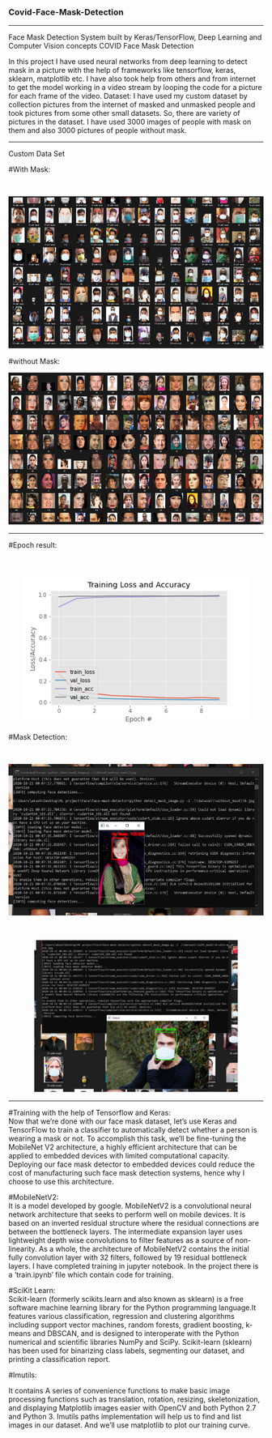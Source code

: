### Covid-Face-Mask-Detection
___
Face Mask Detection System built by Keras/TensorFlow, Deep Learning and Computer Vision concepts
COVID Face Mask Detection

In this project I have used neural networks from deep learning to detect mask in a picture with the help of frameworks like tensorflow, keras, sklearn, matplotlib etc.
I have also took help from others and from internet to get the model working in a video stream by looping the code for a picture for each frame of the video.
Dataset:
I have used my custom dataset by collection pictures from the 
internet of masked and unmasked people and took pictures from 
some other small datasets. So, there are variety of pictures in the 
dataset.
I have used 3000 images of people with mask on them and also
3000 pictures of people without mask.

___
Custom Data Set

#With Mask:

<div>
&nbsp;&nbsp;&nbsp;&nbsp;&nbsp;&nbsp;&nbsp;
<p align = "center">
<img src="mask image.png" height="300" />
</p>
</div>


#without Mask:

<p align="center">
<img height="300" src="unmask_image.png" />
</p>
</div>


___

#Epoch result: <br/>

<div>
&nbsp;&nbsp;&nbsp;&nbsp;&nbsp;&nbsp;&nbsp;
<p align = "center">
<img src="epoch_result.png " height="300" />
</p>
</div>


#Mask Detection: <br/>

<div>
&nbsp;&nbsp;&nbsp;&nbsp;&nbsp;&nbsp;&nbsp;
<p align = "center">
<img src="nomask_detection.png" height="300" />
</p>
</div>

<div>
&nbsp;&nbsp;&nbsp;&nbsp;&nbsp;&nbsp;&nbsp;
<p align = "center">
<img src="mask_detection.png" height="300" />
</p>
</div>



















___
#Training with the help of Tensorflow and Keras: <br />
Now that we’re done with our face mask dataset, let’s use Keras 
and TensorFlow to train a classifier to automatically detect 
whether a person is wearing a mask or not.
To accomplish this task, we’ll be fine-tuning the MobileNet V2
architecture, a highly efficient architecture that can be applied to 
embedded devices with limited computational capacity.
Deploying our face mask detector to embedded devices could 
reduce the cost of manufacturing such face mask detection 
systems, hence why I choose to use this architecture.

#MobileNetV2: <br />
It is a model developed by google.
MobileNetV2 is a convolutional neural network 
architecture that seeks to perform well on mobile devices. 
It is based on an inverted residual structure where the 
residual connections are between the bottleneck layers. 
The intermediate expansion layer uses lightweight 
depth wise convolutions to filter features as a source of 
non-linearity. As a whole, the architecture of 
MobileNetV2 contains the initial fully convolution layer 
with 32 filters, followed by 19 residual bottleneck layers.
I have completed training in jupyter notebook. In the project
there is a ‘train.ipynb’ file which contain code for training.

#SciKit Learn: <br />
Scikit-learn (formerly scikits.learn and also known
as sklearn) is a free software machine learning library for the 
Python programming language.It features various classification, 
regression and clustering algorithms including support vector 
machines, random forests, gradient boosting, k-means and 
DBSCAN, and is designed to interoperate with the Python 
numerical and scientific libraries NumPy and SciPy.
Scikit-learn (sklearn) has been used for binarizing 
class labels, segmenting our dataset, and printing a classification 
report.

#Imutils: <br />

It contains A series of convenience functions to make
basic image processing functions such as translation, rotation, 
resizing, skeletonization, and displaying Matplotlib images easier 
with OpenCV and both Python 2.7 and Python 3.
Imutils paths implementation will help us to find and list images
in our dataset. And we’ll use matplotlib to plot our training curve.


